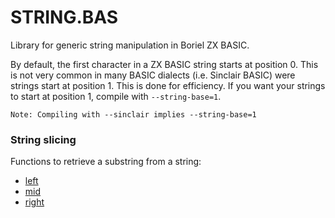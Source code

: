 # STRING.BAS

Library for generic string manipulation in Boriel ZX BASIC.

By default, the first character in a ZX BASIC string starts at position 0.
This is not very common in many BASIC dialects (i.e. Sinclair BASIC) were strings
start at position 1. This is done for efficiency. If you want your strings
to start at position 1, compile with `--string-base=1`.

    Note: Compiling with --sinclair implies --string-base=1

### String slicing
Functions to retrieve a substring from a string:

* [left](../string/left)
* [mid](../string/mid)
* [right](../string/right)

